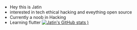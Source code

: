 - Hey this is Jatin
- interested in tech ethical hacking and eveything open source
- Currently a noob in Hacking 
- Learning flutter
[![Jatin's GitHub stats](https://github-readme-stats.vercel.app/api?username=chaudharyjatin115show_icons=true)
)](https://github.com/chaudharyjatin115/github-readme-stats)

<!---
chaudharyjatin115/chaudharyjatin115 is a ✨ special ✨ repository because its `README.md` (this file) appears on your GitHub profile.
You can click the Preview link to take a look at your changes.
--->
